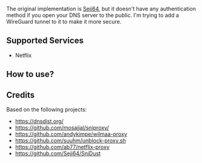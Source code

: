 The original implementation is [Seji64](https://github.com/Seji64/SniDust), but it doesn't have any authentication method if you open your DNS server to the public. I'm trying to add a WireGuard tunnel to it to make it more secure.

## Supported Services

- Netflix

## How to use?

## Credits
Based on the following projects:

- https://dnsdist.org/
- https://github.com/mosajjal/sniproxy/
- https://github.com/andykimpe/wilmaa-proxy
- https://github.com/suuhm/unblock-proxy.sh
- https://github.com/ab77/netflix-proxy
- https://github.com/Seji64/SniDust
